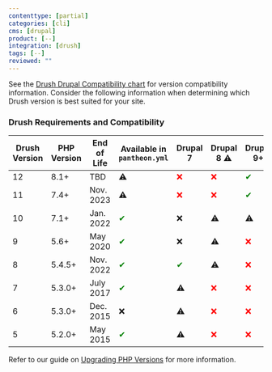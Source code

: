 ```yaml
---
contenttype: [partial]
categories: [cli]
cms: [drupal]
product: [--]
integration: [drush]
tags: [--]
reviewed: ""
---
```


See the [Drush Drupal Compatibility chart](https://www.drush.org/latest/install/#drupal-compatibility) for version compatibility information. Consider the following information when determining which Drush version is best suited for your site.


### Drush Requirements and Compatibility

| Drush Version  | PHP Version | End of Life  | Available in `pantheon.yml` | Drupal 7| Drupal 8 ⚠️ <Popover title="Drupal 8 EOL" content="Drupal 8 is past its end of life date. While a version of Drush may function with Drupal 8, do not build for the future on that combination" /> | Drupal 9+
| ------------- |-------------|-------------|-------------   |------------- |-------------  |-----------  |
| 12      | 8.1+     | TBD      |   ⚠️ <Popover title="Use Site-Local Installation" content="To use this version of Drush, do not specify a version of Drush in pantheon.yml and specify this version with Composer instead" /> |   <span style="color:red">❌ </span>    |<span style="color:red">❌ </span> |<span style="color:green">✔</span>  |
| 11      | 7.4+     | Nov. 2023    |   ⚠️  <Popover title="Use Site-Local Installation" content="To use this version of Drush, do not specify a version of Drush in pantheon.yml and specify this version with Composer instead" />   |  <span style="color:red">❌ </span>    |<span style="color:red">❌ </span> |<span style="color:green">✔</span>  |
| 10      | 7.1+ | Jan. 2022 |   <span style="color:green">✔</span>  | ❌ | ⚠️ <Popover title="Drupal 8 EOL" content="Drupal 8 is past its end of life date. While this version of Drush may function with Drupal 8, do not build for the future on this combination" /> | ⚠️ <Popover title="Upgrade recommended" content="Drush 10 may function with the newest version of Drupal but we can only provide support assistance to sites using newer versions of Drush" />|
| 9      | 5.6+     | May 2020   |   <span style="color:green">✔</span>    | ❌      | ⚠️ <Popover title="Drupal 8 EOL" content="Drupal 8 is past its end of life date. While this version of Drush may function with Drupal 8, do not build for the future on this combination" /> |<span style="color:red">❌ </span>|
| 8     | 5.4.5+     | Nov. 2022  |    <span style="color:green">✔</span>    | <span style="color:green">✔</span>    | ⚠️ <Popover title="Drupal 8 EOL" content="Drupal 8 is past its end of life date. While this version of Drush may function with Drupal 8, do not build for the future on this combination" />    |<span style="color:red">❌ </span>|
| 7      | 5.3.0+     | July 2017  |   <span style="color:green">✔</span>    |   ⚠️ <Popover title="Available but unsupported" content="Drush 7 is long past it's End of Life date and is kept available only to serve out-of-date sites." />   |<span style="color:red">❌ </span>  |<span style="color:red">❌ </span>|
| 6      | 5.3.0+     | Dec. 2015 |   ❌    | ⚠️ <Popover title="Available but unsupported" content="Drush 6 is long past it's End of Life date and is kept available only to serve out-of-date sites."  /> |<span style="color:red">❌ </span> |<span style="color:red">❌ </span>|
| 5     | 5.2.0+    | May 2015  |   <span style="color:green">✔</span>   | ⚠️ <Popover title="Available but unsupported" content="Drush 5 is long past it's End of Life date and is kept available only to serve out-of-date sites." />                    |<span style="color:red">❌ </span>  |<span style="color:red">❌ </span>

Refer to our guide on [Upgrading PHP Versions](/guides/php/php-versions) for more information.
